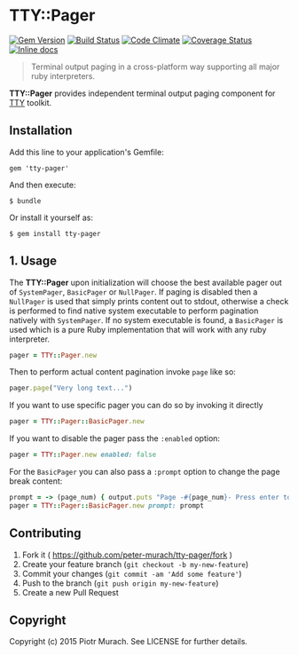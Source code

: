 # TTY::Pager
[![Gem Version](https://badge.fury.io/rb/tty-pager.svg)][gem]
[![Build Status](https://secure.travis-ci.org/peter-murach/tty-pager.svg?branch=master)][travis]
[![Code Climate](https://codeclimate.com/github/peter-murach/tty-pager/badges/gpa.svg)][codeclimate]
[![Coverage Status](https://coveralls.io/repos/peter-murach/tty-pager/badge.svg)][coverage]
[![Inline docs](http://inch-ci.org/github/peter-murach/tty-pager.svg?branch=master)][inchpages]

[gem]: http://badge.fury.io/rb/tty-pager
[travis]: http://travis-ci.org/peter-murach/tty-pager
[codeclimate]: https://codeclimate.com/github/peter-murach/tty-pager
[coverage]: https://coveralls.io/r/peter-murach/tty-pager
[inchpages]: http://inch-ci.org/github/peter-murach/tty-pager

> Terminal output paging in a cross-platform way supporting all major ruby interpreters.

**TTY::Pager** provides independent terminal output paging component for [TTY](https://github.com/peter-murach/tty) toolkit.

## Installation

Add this line to your application's Gemfile:

    gem 'tty-pager'

And then execute:

    $ bundle

Or install it yourself as:

    $ gem install tty-pager

## 1. Usage

The **TTY::Pager** upon initialization will choose the best available pager out of `SystemPager`, `BasicPager` or `NullPager`. If paging is disabled then a `NullPager` is used that simply prints content out to stdout, otherwise a check is performed to find native system executable to perform pagination natively with `SystemPager`. If no system executable is found, a `BasicPager` is used which is a pure Ruby implementation that will work with any ruby interpreter.

```ruby
pager = TTY::Pager.new
```

Then to perform actual content pagination invoke `page` like so:

```ruby
pager.page("Very long text...")
```

If you want to use specific pager you can do so by invoking it directly

```ruby
pager = TTY::Pager::BasicPager.new
```

If you want to disable the pager pass the `:enabled` option:

```ruby
pager = TTY::Pager.new enabled: false
```

For the `BasicPager` you can also pass a `:prompt` option to change the page break content:

```ruby
prompt = -> (page_num) { output.puts "Page -#{page_num}- Press enter to continue" }
pager = TTY::Pager::BasicPager.new prompt: prompt
```

## Contributing

1. Fork it ( https://github.com/peter-murach/tty-pager/fork )
2. Create your feature branch (`git checkout -b my-new-feature`)
3. Commit your changes (`git commit -am 'Add some feature'`)
4. Push to the branch (`git push origin my-new-feature`)
5. Create a new Pull Request

## Copyright

Copyright (c) 2015 Piotr Murach. See LICENSE for further details.
